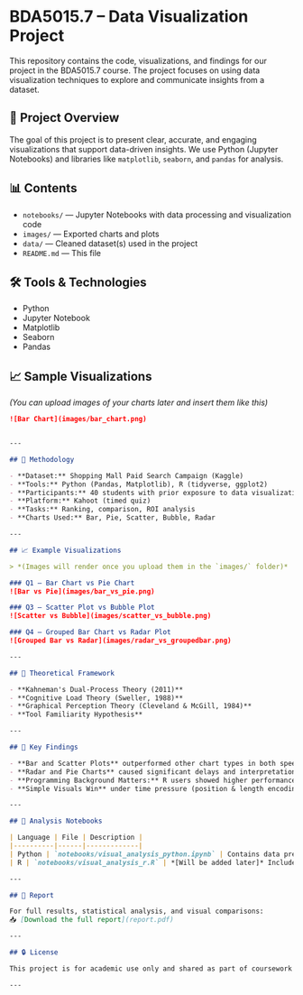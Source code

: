 # BDA5015.7 – Data Visualization Project

This repository contains the code, visualizations, and findings for our project in the BDA5015.7 course. The project focuses on using data visualization techniques to explore and communicate insights from a dataset.

## 📌 Project Overview
The goal of this project is to present clear, accurate, and engaging visualizations that support data-driven insights. We use Python (Jupyter Notebooks) and libraries like `matplotlib`, `seaborn`, and `pandas` for analysis.

## 📊 Contents
- `notebooks/` — Jupyter Notebooks with data processing and visualization code
- `images/` — Exported charts and plots
- `data/` — Cleaned dataset(s) used in the project
- `README.md` — This file

## 🛠 Tools & Technologies
- Python
- Jupyter Notebook
- Matplotlib
- Seaborn
- Pandas

## 📈 Sample Visualizations
*(You can upload images of your charts later and insert them like this)*

```markdown
![Bar Chart](images/bar_chart.png)


---

## 🧪 Methodology

- **Dataset:** Shopping Mall Paid Search Campaign (Kaggle)
- **Tools:** Python (Pandas, Matplotlib), R (tidyverse, ggplot2)
- **Participants:** 40 students with prior exposure to data visualization
- **Platform:** Kahoot (timed quiz)
- **Tasks:** Ranking, comparison, ROI analysis
- **Charts Used:** Bar, Pie, Scatter, Bubble, Radar

---

## 📈 Example Visualizations

> *(Images will render once you upload them in the `images/` folder)*

### Q1 – Bar Chart vs Pie Chart  
![Bar vs Pie](images/bar_vs_pie.png)

### Q3 – Scatter Plot vs Bubble Plot  
![Scatter vs Bubble](images/scatter_vs_bubble.png)

### Q4 – Grouped Bar Chart vs Radar Plot  
![Grouped Bar vs Radar](images/radar_vs_groupedbar.png)

---

## 🧠 Theoretical Framework

- **Kahneman's Dual-Process Theory (2011)**
- **Cognitive Load Theory (Sweller, 1988)**
- **Graphical Perception Theory (Cleveland & McGill, 1984)**
- **Tool Familiarity Hypothesis**

---

## 🧪 Key Findings

- **Bar and Scatter Plots** outperformed other chart types in both speed and accuracy.
- **Radar and Pie Charts** caused significant delays and interpretation errors.
- **Programming Background Matters:** R users showed higher performance in some complex charts due to ggplot2 familiarity.
- **Simple Visuals Win** under time pressure (position & length encoding more effective than angle & area).

---

## 🔬 Analysis Notebooks

| Language | File | Description |
|----------|------|-------------|
| Python | `notebooks/visual_analysis_python.ipynb` | Contains data preprocessing and chart generation |
| R | `notebooks/visual_analysis_r.R` | *[Will be added later]* Includes ggplot2 chart scripts |

---

## 📄 Report

For full results, statistical analysis, and visual comparisons:  
📥 [Download the full report](report.pdf)

---

## 🔒 License

This project is for academic use only and shared as part of coursework at Bahçeşehir University.

---

